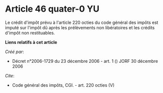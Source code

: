 # Article 46 quater-0 YU

Le crédit d'impôt prévu à l'article 220 octies du code général des impôts est imputé sur l'impôt dû après les prélèvements
non libératoires et les crédits d'impôt non restituables.

**Liens relatifs à cet article**

_Créé par_:

  - Décret n°2006-1729 du 23 décembre 2006 - art. 1 () JORF 30 décembre 2006

_Cite_:

  - Code général des impôts, CGI. - art. 220 octies (V)
